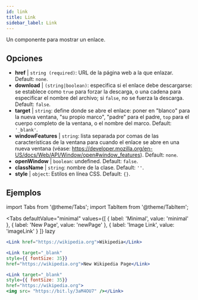 ```yaml
---
id: link
title: Link
sidebar_label: Link
---
```


Un componente para mostrar un enlace.

## Opciones

* __href__ | `string (required)`: URL de la página web a la que enlazar. Default: `none`.
* __download__ | `(string|boolean)`: especifica si el enlace debe descargarse: se establece como `true` para forzar la descarga, o una cadena para especificar el nombre del archivo; si `false`, no se fuerza la descarga. Default: `false`.
* __target__ | `string`: define donde se abre el enlace: poner en "blanco" para la nueva ventana, "su propio marco", "padre" para el padre, `top` para el cuerpo completo de la ventana, o el nombre del marco. Default: `'_blank'`.
* __windowFeatures__ | `string`: lista separada por comas de las características de la ventana para cuando el enlace se abre en una nueva ventana (véase: https://developer.mozilla.org/en-US/docs/Web/API/Window/open#window_features). Default: `none`.
* __openWindow__ | `boolean`: undefined. Default: `false`.
* __className__ | `string`: nombre de la clase. Default: `''`.
* __style__ | `object`: Estilos en línea CSS. Default: `{}`.


## Ejemplos

import Tabs from '@theme/Tabs';
import TabItem from '@theme/TabItem';

<Tabs
    defaultValue="minimal"
    values={[
        { label: 'Minimal', value: 'minimal' },
        { label: 'New Page', value: 'newPage' },
        { label: 'Image Link', value: 'imageLink' }
    ]}
    lazy
>
<TabItem value="minimal">

```jsx live
<Link href="https://wikipedia.org">Wikipedia</Link>
```

</TabItem>

<TabItem value="newPage">

```jsx live
<Link target="_blank" 
style={{ fontSize: 35}}
href="https://wikipedia.org">New Wikipedia Page</Link>
```
</TabItem>

<TabItem value="imageLink">

```jsx live
<Link target="_blank" 
style={{ fontSize: 35}}
href="https://wikipedia.org">
<img src= "https://bit.ly/3aM4OU7" /></Link>
```

</TabItem>

</Tabs>
